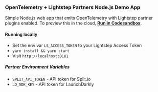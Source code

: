 ###  OpenTelemetry + Lightstep Partners Node.js Demo App

Simple Node.js web app that emits OpenTelemetry with Lightstep partner plugins enabled. To preview this in the cloud, **[Run in Codesandbox](https://codesandbox.io/s/github/lightstep/lightstep-partner-toolkit/tree/main/demo)**.

#### Running locally

* Set the env var `LS_ACCESS_TOKEN` to your Lightstep Access Token
* `yarn install && yarn start`
* Visit `http://localhost:8181`

##### Partner Environment Variables

* `SPLIT_API_TOKEN` - API token for Split.io
* `LD_SDK_KEY` - API token for LaunchDarkly